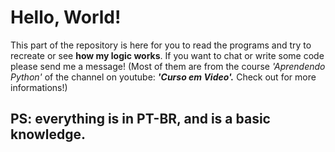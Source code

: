 # Hello, World!
This part of the repository is here for you to read the programs and try to recreate or see **how my logic works**.
If you want to chat or write some code please send me a message!
(Most of them are from the course *'Aprendendo Python'* of the channel on youtube: __*'Curso em Video'.*__
Check out for more informations!)
## PS: everything is in PT-BR, and is a basic knowledge.